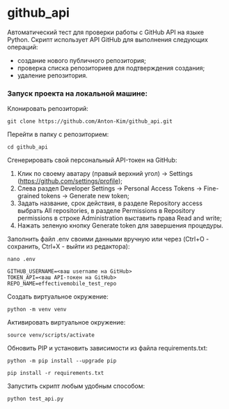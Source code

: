 # github_api
Автоматический тест для проверки работы с GitHub API на языке Python.
Скрипт использует API GitHub для выполнения следующих операций:
- создание нового публичного репозитория;
- проверка списка репозиториев для подтверждения создания;
- удаление репозитория.

### Запуск проекта на локальной машине:

Клонировать репозиторий:
```
git clone https://github.com/Anton-Kim/github_api.git
```
Перейти в папку с репозиторием:
```
cd github_api
```
Сгенерировать свой персональный API-токен на GitHub:
1. Клик по своему аватару (правый верхний угол) -> Settings (https://github.com/settings/profile);
2. Слева раздел Developer Settings -> Personal Access Tokens -> Fine-grained tokens -> Generate new token;
3. Задать название, срок действия, в разделе Repository access выбрать All repositories, в разделе Permissions в Repository permissions в строке Administration выставить права Read and write;
4. Нажать зеленую кнопку Generate token для завершения процедуры.

Заполнить файл .env своими данными вручную или через (Ctrl+O - сохранить, Ctrl+X - выйти из редактора):
```
nano .env
```
```
GITHUB_USERNAME=<ваш username на GitHub>
TOKEN_API=<ваш API-токен на GitHub>
REPO_NAME=effectivemobile_test_repo
```
Cоздать виртуальное окружение:
```
python -m venv venv
```
Активировать виртуальное окружение:
```
source venv/scripts/activate
```
Обновить PIP и установить зависимости из файла requirements.txt:
```
python -m pip install --upgrade pip
```
```
pip install -r requirements.txt
```
Запустить скрипт любым удобным способом:
```
python test_api.py
```